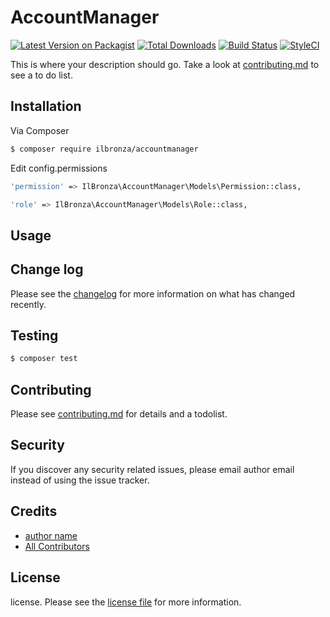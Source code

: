# AccountManager

[![Latest Version on Packagist][ico-version]][link-packagist]
[![Total Downloads][ico-downloads]][link-downloads]
[![Build Status][ico-travis]][link-travis]
[![StyleCI][ico-styleci]][link-styleci]

This is where your description should go. Take a look at [contributing.md](contributing.md) to see a to do list.

## Installation

Via Composer

``` bash
$ composer require ilbronza/accountmanager
```

Edit config.permissions

``` bash
'permission' => IlBronza\AccountManager\Models\Permission::class,

'role' => IlBronza\AccountManager\Models\Role::class,

```


## Usage

## Change log

Please see the [changelog](changelog.md) for more information on what has changed recently.

## Testing

``` bash
$ composer test
```

## Contributing

Please see [contributing.md](contributing.md) for details and a todolist.

## Security

If you discover any security related issues, please email author email instead of using the issue tracker.

## Credits

- [author name][link-author]
- [All Contributors][link-contributors]

## License

license. Please see the [license file](license.md) for more information.

[ico-version]: https://img.shields.io/packagist/v/ilbronza/accountmanager.svg?style=flat-square
[ico-downloads]: https://img.shields.io/packagist/dt/ilbronza/accountmanager.svg?style=flat-square
[ico-travis]: https://img.shields.io/travis/ilbronza/accountmanager/master.svg?style=flat-square
[ico-styleci]: https://styleci.io/repos/12345678/shield

[link-packagist]: https://packagist.org/packages/ilbronza/accountmanager
[link-downloads]: https://packagist.org/packages/ilbronza/accountmanager
[link-travis]: https://travis-ci.org/ilbronza/accountmanager
[link-styleci]: https://styleci.io/repos/12345678
[link-author]: https://github.com/ilbronza
[link-contributors]: ../../contributors
